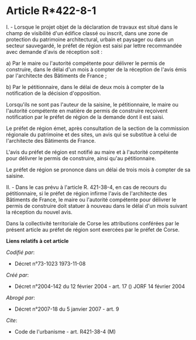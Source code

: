 # Article R*422-8-1

I. - Lorsque le projet objet de la déclaration de travaux est situé dans le champ de visibilité d'un édifice classé ou
inscrit, dans une zone de protection du patrimoine architectural, urbain et paysager ou dans un secteur sauvegardé, le préfet
de région est saisi par lettre recommandée avec demande d'avis de réception soit :

a) Par le maire ou l'autorité compétente pour délivrer le permis de construire, dans le délai d'un mois à compter de la
réception de l'avis émis par l'architecte des Bâtiments de France ;

b) Par le pétitionnaire, dans le délai de deux mois à compter de la notification de la décision d'opposition.

Lorsqu'ils ne sont pas l'auteur de la saisine, le pétitionnaire, le maire ou l'autorité compétente en matière de permis de
construire reçoivent notification par le préfet de région de la demande dont il est saisi.

Le préfet de région émet, après consultation de la section de la commission régionale du patrimoine et des sites, un avis qui
se substitue à celui de l'architecte des Bâtiments de France.

L'avis du préfet de région est notifié au maire et à l'autorité compétente pour délivrer le permis de construire, ainsi qu'au
pétitionnaire.

Le préfet de région se prononce dans un délai de trois mois à compter de sa saisine.

II. - Dans le cas prévu à l'article R. 421-38-4, en cas de recours du pétitionnaire, si le préfet de région infirme l'avis de
l'architecte des Bâtiments de France, le maire ou l'autorité compétente pour délivrer le permis de construire doit statuer à
nouveau dans le délai d'un mois suivant la réception du nouvel avis.

Dans la collectivité territoriale de Corse les attributions conférées par le présent article au préfet de région sont
exercées par le préfet de Corse.

**Liens relatifs à cet article**

_Codifié par_:

  - Décret n°73-1023 1973-11-08

_Créé par_:

  - Décret n°2004-142 du 12 février 2004 - art. 17 () JORF 14 février 2004

_Abrogé par_:

  - Décret n°2007-18 du 5 janvier 2007 - art. 9

_Cite_:

  - Code de l'urbanisme - art. R421-38-4 (M)
